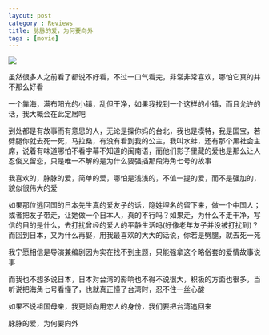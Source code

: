 ```yaml
---
layout: post
category : Reviews
title: 脉脉的爱，为何要向外
tags : [movie]
---
```


![](http://img5.douban.com/view/photo/photo/public/p580799679.jpg)

虽然很多人之前看了都说不好看，不过一口气看完，非常非常喜欢，哪怕它真的并不那么好看 

一个靠海，满布阳光的小镇，乱但干净，如果我找到一个这样的小镇，而且允许的话，我大概会在此定居吧 

到处都是有故事而有意思的人，无论是操你妈的台北，我也是模特，我是国宝，若劈腿你就去死一死，马拉桑，有没有看到我的公主，我叫水蚌，还有那个黑社会主席，说着有味道哪怕不看字幕不知道的闽南语，而他们影子里藏的爱也是那么让人忍俊又留恋，只是唯一不解的是为什么要强插那段海角七号的故事 

我喜欢的，脉脉的爱，简单的爱，哪怕是浅浅的，不值一提的爱，而不是强加的，貌似很伟大的爱 

如果那位逃回国的日本先生真的爱友子的话，隐姓埋名的留下来，做一个中国人；或者把友子带走，让她做一个日本人，真的不行吗？如果走，为什么不走干净，写信的目的是什么，去打扰曾经的爱人的平静生活吗(好像老年友子并没被打扰到)？而回到日本，又为什么再娶，用我最喜欢的大大的话说，你若是劈腿，就去死一死 

我宁愿相信是导演兼编剧因为实在找不到主题，只能强拿这个略俗套的爱情故事说事 

而我也不想多说日本，日本对台湾的影响也不得不说很大，积极的方面也很多，当听说把海角七号看懂了，也就真正懂了台湾时，忍不住一丝心酸 


如果不说祖国母亲，我更倾向用恋人的身份，我们要把台湾追回来 


脉脉的爱，为何要向外